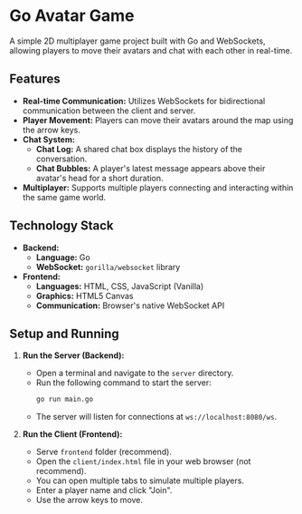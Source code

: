 # Go Avatar Game

A simple 2D multiplayer game project built with Go and WebSockets, allowing players to move their avatars and chat with each other in real-time.

## Features

- **Real-time Communication:** Utilizes WebSockets for bidirectional communication between the client and server.
- **Player Movement:** Players can move their avatars around the map using the arrow keys.
- **Chat System:**
  - **Chat Log:** A shared chat box displays the history of the conversation.
  - **Chat Bubbles:** A player's latest message appears above their avatar's head for a short duration.
- **Multiplayer:** Supports multiple players connecting and interacting within the same game world.

## Technology Stack

- **Backend:**
  - **Language:** Go
  - **WebSocket:** `gorilla/websocket` library
- **Frontend:**
  - **Languages:** HTML, CSS, JavaScript (Vanilla)
  - **Graphics:** HTML5 Canvas
  - **Communication:** Browser's native WebSocket API

## Setup and Running

1.  **Run the Server (Backend):**

    - Open a terminal and navigate to the `server` directory.
    - Run the following command to start the server:
      ```bash
      go run main.go
      ```
    - The server will listen for connections at `ws://localhost:8080/ws`.

2.  **Run the Client (Frontend):**
    - Serve `frontend` folder (recommend).
    - Open the `client/index.html` file in your web browser (not recommend).
    - You can open multiple tabs to simulate multiple players.
    - Enter a player name and click "Join".
    - Use the arrow keys to move.
